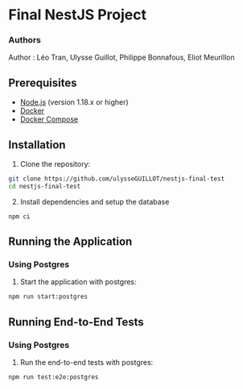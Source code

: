 # Final NestJS Project

### Authors

Author : Léo Tran, Ulysse Guillot, Philippe Bonnafous, Eliot Meurillon

## Prerequisites

-   [Node.js](https://nodejs.org/) (version 1.18.x or higher)
-   [Docker](https://www.docker.com/get-started)
-   [Docker Compose](https://docs.docker.com/compose/install/)

## Installation

1. Clone the repository:

```bash
git clone https://github.com/ulysseGUILLOT/nestjs-final-test
cd nestjs-final-test
```

2. Install dependencies and setup the database

```bash
npm ci
```

## Running the Application

### Using Postgres

1. Start the application with postgres:

```bash
npm run start:postgres
```

## Running End-to-End Tests

### Using Postgres

1. Run the end-to-end tests with postgres:

```bash
npm run test:e2e:postgres
```
